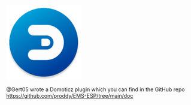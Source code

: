 ![logo](_media/logo/domoticz.png ':size=100')

@Gert05 wrote a Domoticz plugin which you can find in the GitHub repo https://github.com/proddy/EMS-ESP/tree/main/doc
